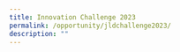 ```yaml
---
title: Innovation Challenge 2023
permalink: /opportunity/jldchallenge2023/
description: ""
---
```


